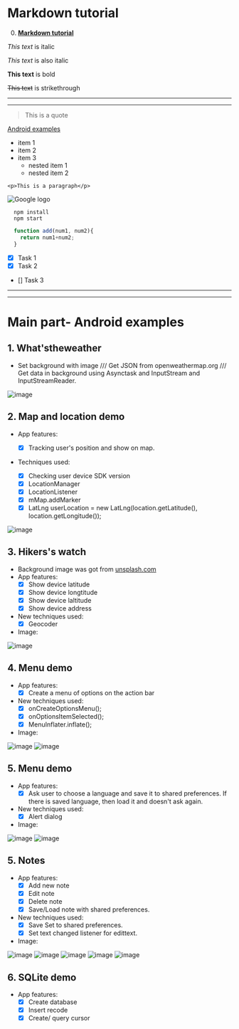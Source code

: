 # Markdown tutorial
0. **[Markdown tutorial](https://www.youtube.com/watch?v=HUBNt18RFbo)**

*This text* is italic 

_This text_ is also italic

__This text__ is bold
<!-- Strikethrough -->
~~This text~~ is strikethrough

<!-- Horizontal rule -->
---
___

<!-- Block quote -->
> This is a quote

<!-- Links -->
[Android examples](https://github.com/lvtute/Android-Examples)

<!-- UL -->
* item 1
* item 2
* item 3
  * nested item 1
  * nested item 2

<!-- Inline code block -->
`<p>This is a paragraph</p>`

<!-- Image -->
![Google logo](https://www.google.com/images/branding/googlelogo/1x/googlelogo_color_272x92dp.png)

<!-- Code blocks -->
```
  npm install
  npm start
```

```javascript
  function add(num1, num2){
    return num1+num2;
  }
```

<!-- Task lists -->
* [x] Task 1
* [x] Task 2
* [] Task 3


---
___
# Main part- Android examples
## 1. **What'stheweather**
  * Set background with image /// Get JSON from openweathermap.org /// Get data in background using Asynctask and InputStream and InputStreamReader. 

  
![image](https://user-images.githubusercontent.com/16172615/73701569-8a1c7a80-471c-11ea-9436-18eb4f488cba.png)

## 2. **Map and location demo**
  * App features:
 
    * [x] Tracking user's position and show on map.
   
  * Techniques used:
    
    * [x] Checking user device SDK version
    * [x] LocationManager
    * [x] LocationListener
    * [x] mMap.addMarker
    * [x] LatLng userLocation = new LatLng(location.getLatitude(), location.getLongitude());
    
  ![image](https://user-images.githubusercontent.com/16172615/74205687-fb26d980-4caa-11ea-82d7-e25bfa0ad8ed.png)


  ## 3. **Hikers's watch**
  * Background image was got from 
  [unsplash.com](https://unsplash.com/)
  * App features:
      * [x] Show device latitude
      * [x] Show device longtitude
      * [x] Show device laltitude
      * [x] Show device address
  * New techniques used:
      * [x] Geocoder

  * Image:

![image](https://user-images.githubusercontent.com/16172615/74294133-97b2af80-4d6f-11ea-8cc6-d6b18563eac4.png)

## 4. **Menu demo**
* App features:
  * [x] Create a menu of options on the action bar
* New techniques used:
  * [x] onCreateOptionsMenu();
  * [x] onOptionsItemSelected();
  * [x] MenuInflater.inflate();
  
* Image:

![image](https://user-images.githubusercontent.com/16172615/74557503-dc6a6080-4f92-11ea-9fbf-50d36af772e3.png) ![image](https://user-images.githubusercontent.com/16172615/74557576-00c63d00-4f93-11ea-93af-bbd5a49a19db.png)

## 5. **Menu demo**
* App features:
  * [x] Ask user to choose a language and save it to shared preferences. If there is saved language, then load it and doesn't ask again.
* New techniques used:
  * [x] Alert dialog
  
* Image:

![image](https://user-images.githubusercontent.com/16172615/74563445-64566780-4f9f-11ea-9046-e81c069d8f9d.png)
![image](https://user-images.githubusercontent.com/16172615/74563489-7e904580-4f9f-11ea-9166-2026017e23cc.png)

## 5. **Notes**
* App features:
  * [x] Add new note
  * [x] Edit note
  * [x] Delete note
  * [x] Save/Load note with shared preferences.
* New techniques used:
  * [x] Save Set<String> to shared preferences.
  * [x] Set text changed listener for edittext.
  
* Image:

![image](https://user-images.githubusercontent.com/16172615/74575969-a2fa1b00-4fbb-11ea-88f9-3e004023be75.png)
![image](https://user-images.githubusercontent.com/16172615/74575999-b9a07200-4fbb-11ea-8bd9-b17436fa1635.png)
![image](https://user-images.githubusercontent.com/16172615/74576011-c624ca80-4fbb-11ea-9ec1-e24ee6835681.png)
![image](https://user-images.githubusercontent.com/16172615/74576029-d341b980-4fbb-11ea-9ffd-49ec7d83968b.png)
![image](https://user-images.githubusercontent.com/16172615/74576040-e18fd580-4fbb-11ea-98f3-a5414de2d087.png)


## 6. **SQLite demo**
* App features:
  * [x] Create database
  * [x] Insert recode
  * [x] Create/ query cursor